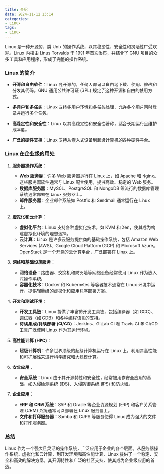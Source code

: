 ```yaml
---
title: 介绍
date: 2024-11-12 13:14  
categories:
- Linux
tags:
- Linux
---
```


Linux 是一种开源的、类 Unix 的操作系统，以其稳定性、安全性和灵活性广受欢迎。Linux 内核由 Linus Torvalds 于 1991 年首次发布，并结合了 GNU 项目的众多工具和应用程序，形成了完整的操作系统。

### Linux 的简介

- **开源和自由软件**：Linux 是开源的，任何人都可以自由地下载、使用、修改和分发其代码。GNU 通用公共许可证 (GPL) 规定了这种开源和自由的使用方式。

- **多用户和多任务**：Linux 支持多用户环境和多任务处理，允许多个用户同时登录并运行多个任务。

- **高稳定性和安全性**：Linux 以其高稳定性和安全性著称，适合长期运行且维护成本低。

- **广泛的硬件支持**：Linux 支持从嵌入式设备到超级计算机的各种硬件平台。

### Linux 在企业级的用处

1. **服务器操作系统**：

   - **Web 服务器**：许多 Web 服务器运行在 Linux 上，如 Apache 和 Nginx。这些服务器软件通常与 Linux 配合使用，提供高效、稳定的 Web 服务。
   - **数据库服务器**：MySQL、PostgreSQL 和 MongoDB 等流行的数据库管理系统通常部署在 Linux 服务器上。
   - **邮件服务器**：企业邮件系统如 Postfix 和 Sendmail 通常运行在 Linux 上。

2. **虚拟化和云计算**：

   - **虚拟化平台**：Linux 支持各种虚拟化技术，如 KVM 和 Xen，使其成为构建虚拟化环境的理想选择。
   - **云计算**：Linux 是许多云服务提供商的基础操作系统，包括 Amazon Web Services (AWS)、Google Cloud Platform (GCP) 和 Microsoft Azure。OpenStack 是一个开源的云计算平台，广泛部署在 Linux 上。

3. **网络和基础设施服务**：

   - **网络设备**：路由器、交换机和防火墙等网络设备经常使用 Linux 作为嵌入式操作系统。
   - **容器化技术**：Docker 和 Kubernetes 等容器技术通常在 Linux 环境中运行，提供轻量级的虚拟化和应用程序部署方案。

4. **开发和测试环境**：

   - **开发工具链**：Linux 提供了丰富的开发工具链，包括编译器（如 GCC）、调试器（如 GDB）和各种编程语言的支持。
   - **持续集成/持续部署 (CI/CD)**：Jenkins、GitLab CI 和 Travis CI 等 CI/CD 工具广泛使用 Linux 作为其运行环境。

5. **高性能计算 (HPC)**：

   - **超级计算机**：许多世界顶级的超级计算机运行在 Linux 上，利用其高性能和可扩展性来进行科学研究和大规模计算。

6. **安全应用**：

   - **安全系统**：Linux 由于其开源特性和安全性，经常被用作安全应用的基础，如入侵检测系统 (IDS)、入侵防御系统 (IPS) 和防火墙。

7. **企业应用**：
   - **ERP 和 CRM 系统**：SAP 和 Oracle 等企业资源规划 (ERP) 和客户关系管理 (CRM) 系统通常可以部署在 Linux 服务器上。
   - **文件和打印服务器**：Samba 和 CUPS 等服务使得 Linux 成为强大的文件和打印服务器。

### 总结

Linux 作为一个强大且灵活的操作系统，广泛应用于企业的各个层面。从服务器操作系统、虚拟化和云计算，到开发环境和高性能计算，Linux 提供了一个稳定、安全和高效的解决方案。其开源特性和广泛的社区支持，使其成为企业级应用的首选。
